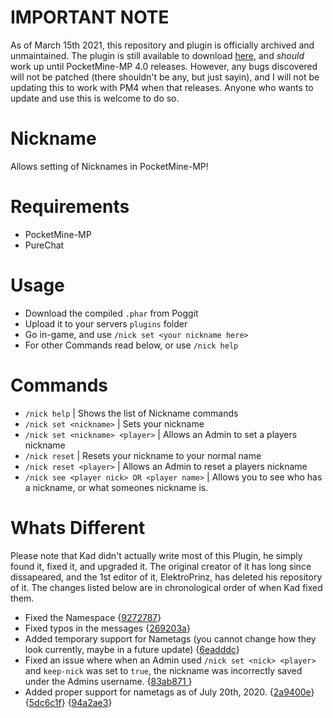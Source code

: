 # IMPORTANT NOTE
As of March 15th 2021, this repository and plugin is officially archived and unmaintained. 
The plugin is still available to download [here](https://github.com/KadTheHunter/Nickname/releases/tag/v3.1.0), and *should* work up until PocketMine-MP 4.0 releases. However, any bugs discovered will not be patched (there shouldn't be any, but just sayin), and I will not be updating this to work with PM4 when that releases. Anyone who wants to update and use this is welcome to do so.

# Nickname
Allows setting of Nicknames in PocketMine-MP!

# Requirements
- PocketMine-MP
- PureChat

# Usage
- Download the compiled `.phar` from Poggit
- Upload it to your servers `plugins` folder
- Go in-game, and use `/nick set <your nickname here>`
- For other Commands read below, or use `/nick help`

# Commands
- `/nick help` | Shows the list of Nickname commands 
- `/nick set <nickname>` | Sets your nickname 
- `/nick set <nickname> <player>` | Allows an Admin to set a players nickname
- `/nick reset` | Resets your nickname to your normal name
- `/nick reset <player>` | Allows an Admin to reset a players nickname
- `/nick see <player nick> OR <player name>` | Allows you to see who has a nickname, or what someones nickname is.

# Whats Different
Please note that Kad didn't actually write most of this Plugin, he simply found it, fixed it, and upgraded it. The original creator of it has long since dissapeared, and the 1st editor of it, ElektroPrinz, has deleted his repository of it. The changes listed below are in chronological order of when Kad fixed them.
 
- Fixed the Namespace {[9272787](https://github.com/KadTheHunter/Nickname/commit/927278741b5dccf4862690ed465aca09a9132f04)}
- Fixed typos in the messages {[269203a](https://github.com/KadTheHunter/Nickname/commit/269203acf25be73c905359c9741d49311af3eec7)}
- Added temporary support for Nametags (you cannot change how they look currently, maybe in a future update) {[6eadddc](https://github.com/KadTheHunter/Nickname/commit/6eadddc250d4e03c990548b82e216de04d5d46a8)}
- Fixed an issue where when an Admin used `/nick set <nick> <player>` and `keep-nick` was set to `true`, the nickname was incorrectly saved under the Admins username. {[83ab871
](https://github.com/KadTheHunter/Nickname/commit/83ab871f0a999cf03eb16b553ecc2271a4449968)}
- Added proper support for nametags as of July 20th, 2020. {[2a9400e](https://github.com/KadTheHunter/Nickname/commit/2a9400e4f5b19a5948ea2ad79696371d2687a7b8)} {[5dc6c1f](https://github.com/KadTheHunter/Nickname/commit/5dc6c1fbcb5aa7626022b42c01d3f3b164e35684)} {[94a2ae3](https://github.com/KadTheHunter/Nickname/commit/94a2ae310a0a0c5f6dbabcafc5ca2af301e0d187)}
